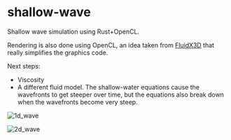 # shallow-wave
Shallow wave simulation using Rust+OpenCL.

Rendering is also done using OpenCL, an idea taken from [FluidX3D](https://github.com/ProjectPhysX/FluidX3D) that really simplifies the graphics code.

Next steps:
* Viscosity
* A different fluid model. The shallow-water equations cause the wavefronts to get steeper over time, but the equations also break down when the wavefronts become very steep.

![1d_wave](https://user-images.githubusercontent.com/70862148/230284788-efc1cc72-0814-47f7-a1d6-bb2e362215a4.gif)

![2d_wave](https://user-images.githubusercontent.com/70862148/230698084-a7714001-a8d8-4def-bb03-62e7388082cf.gif)
